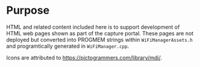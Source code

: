 # Purpose

HTML and related content included here is to support development of HTML web pages shown as part of the capture portal.
These pages are not deployed but converted into PROGMEM strings within `WiFiManagerAssets.h` and programtically generated in `WiFiManager.cpp`.

Icons are attributed to https://pictogrammers.com/library/mdi/.
